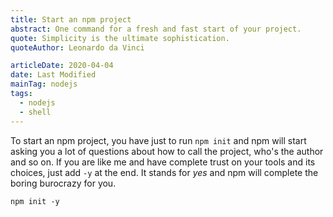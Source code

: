 ```yaml
---
title: Start an npm project
abstract: One command for a fresh and fast start of your project.
quote: Simplicity is the ultimate sophistication.
quoteAuthor: Leonardo da Vinci

articleDate: 2020-04-04
date: Last Modified
mainTag: nodejs
tags:
  - nodejs
  - shell
---
```


To start an npm project, you have just to run `npm init` and npm will start asking you a lot of questions about how to call the project, who's the author and so on. If you are like me and have complete trust on your tools and its choices, just add `-y` at the end. It stands for _yes_ and npm will complete the boring burocrazy for you.

```shell
npm init -y
```
